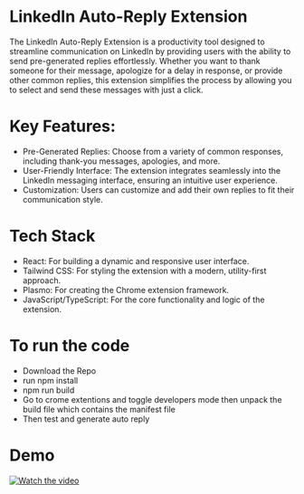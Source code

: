# LinkedIn Auto-Reply Extension
The LinkedIn Auto-Reply Extension is a productivity tool designed to streamline communication on LinkedIn by providing users with the ability to send pre-generated replies effortlessly. Whether you want to thank someone for their message, apologize for a delay in response, or provide other common replies, this extension simplifies the process by allowing you to select and send these messages with just a click.

# Key Features:
- Pre-Generated Replies: Choose from a variety of common responses, including thank-you messages, apologies, and more.
- User-Friendly Interface: The extension integrates seamlessly into the LinkedIn messaging interface, ensuring an intuitive user experience.
- Customization: Users can customize and add their own replies to fit their communication style.

# Tech Stack
- React: For building a dynamic and responsive user interface.
- Tailwind CSS: For styling the extension with a modern, utility-first approach.
- Plasmo: For creating the Chrome extension framework.
- JavaScript/TypeScript: For the core functionality and logic of the extension.

# To run the code
- Download the Repo
- run npm install
- npm run build
- Go to crome extentions and toggle developers mode then unpack the build file which contains the manifest file
- Then test and generate auto reply

# Demo 
[![Watch the video](https://raw.githubusercontent.com/krishna9786/LinkedIn-Reply/main/path/to/thumbnail.jpg)](https://raw.githubusercontent.com/krishna9786/LinkedIn-Reply/main/path/to/video.mp4)

